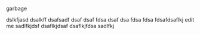 garbage

dslkfjasd
dsalkff
dsafsadf
dsaf
dsaf
fdsa
dsaf
dsa
fdsa
fdsa
fdsafdsaflkj
edit me
sadlfkjdsf
dsaflkjdsaf
dsaflkjfdsa
sadlfkj

